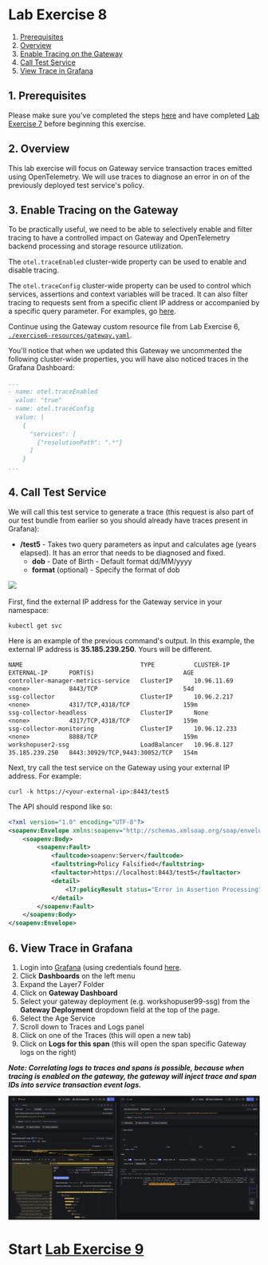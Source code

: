 
# Lab Exercise 8

1. [Prerequisites](#1-prerequisites)
2. [Overview](#2-overview)
3. [Enable Tracing on the Gateway](#3-enable-tracing-on-the-gateway)
1. [Call Test Service](#5-call-test-service)
1. [View Trace in Grafana](#6-view-trace-in-grafana)

## 1. Prerequisites

Please make sure you've completed the steps [here](./readme.md) and have completed [Lab Exercise 7](./lab-exercise7.md) before beginning this exercise.

## 2. Overview

This lab exercise will focus on Gateway service transaction traces emitted using OpenTelemetry. We will use traces to diagnose an error in on of the previously deployed test service's policy.

## 3. Enable Tracing on the Gateway

To be practically useful, we need to be able to selectively enable and filter tracing to have a controlled impact on Gateway and OpenTelemetry backend processing and storage resource utilization.

The `otel.traceEnabled` cluster-wide property can be used to enable and disable tracing.

The `otel.traceConfig` cluster-wide property can be used to control which services, assertions and context variables will be traced. It can also filter tracing to requests sent from a specific client IP address or accompanied by a specific query parameter. For examples, go [here](https://techdocs.broadcom.com/us/en/ca-enterprise-software/layer7-api-management/api-gateway/11-1/install-configure-upgrade/configuring-opentelemetry-for-the-gateway/sampling-and-filtering-for-opentelemetry.html#_453eefc6-b883-4185-b10e-d11a94fd0c3c).

Continue using the Gateway custom resource file from Lab Exercise 6, [`./exercise6-resources/gateway.yaml`](./exercise6-resources/gateway.yaml).


You'll notice that when we updated this Gateway we uncommented the following cluster-wide properties, you will have also noticed traces in the Grafana Dashboard:

```yaml
...
- name: otel.traceEnabled
  value: "true"
- name: otel.traceConfig
  value: |
    {
      "services": [
        {"resolutionPath": ".*"}
      ]
    }
...
```

## 4. Call Test Service

We will call this test service to generate a trace (this request is also part of our test bundle from earlier so you should already have traces present in Grafana):

- **/test5** - Takes two query parameters as input and calculates age (years elapsed). It has an error that needs to be diagnosed and fixed.
  - **dob** - Date of Birth - Default format dd/MM/yyyy
  - **format** (optional) - Specify the format of dob

<kbd><img src="https://github.com/Gazza7205/cloud-workshop-labs/assets/59958248/dc9343e8-b452-489e-bc83-7201a30a6d51" /></kbd>

First, find the external IP address for the Gateway service in your namespace:

```
kubectl get svc
```

Here is an example of the previous command's output. In this example, the external IP address is **35.185.239.250**. Yours will be different.

```
NAME                                 TYPE           CLUSTER-IP     EXTERNAL-IP      PORT(S)                         AGE
controller-manager-metrics-service   ClusterIP      10.96.11.69    <none>           8443/TCP                        54d
ssg-collector                        ClusterIP      10.96.2.217    <none>           4317/TCP,4318/TCP               159m
ssg-collector-headless               ClusterIP      None           <none>           4317/TCP,4318/TCP               159m
ssg-collector-monitoring             ClusterIP      10.96.12.233   <none>           8888/TCP                        159m
workshopuser2-ssg                    LoadBalancer   10.96.8.127    35.185.239.250   8443:30929/TCP,9443:30052/TCP   154m
```

Next, try call the test service on the Gateway using your external IP address. For example:

```
curl -k https://<your-external-ip>:8443/test5
```

The API should respond like so:
```xml
<?xml version="1.0" encoding="UTF-8"?>
<soapenv:Envelope xmlns:soapenv="http://schemas.xmlsoap.org/soap/envelope/">
    <soapenv:Body>
        <soapenv:Fault>
            <faultcode>soapenv:Server</faultcode>
            <faultstring>Policy Falsified</faultstring>
            <faultactor>https://localhost:8443/test5</faultactor>
            <detail>
                <l7:policyResult status="Error in Assertion Processing" xmlns:l7="http://www.layer7tech.com/ws/policy/fault"/>
            </detail>
        </soapenv:Fault>
    </soapenv:Body>
</soapenv:Envelope>
```

## 6. View Trace in Grafana
1. Login into [Grafana](https://grafana.brcmlabs.com/) (using credentials found [here](https://github.com/CAAPIM/cloud-workshop-labs-environment/blob/main/cloud-workshop/environment.txt).
2. Click **Dashboards** on the left menu
3. Expand the Layer7 Folder
4. Click on **Gateway Dashboard**
5. Select your gateway deployment (e.g. workshopuser99-ssg) from the **Gateway Deployment** dropdown field at the top of the page.
6. Select the Age Service
6. Scroll down to Traces and Logs panel
7. Click on one of the Traces (this will open a new tab)
8. Click on **Logs for this span** (this will open the span specific Gateway logs on the right)

_**Note: Correlating logs to traces and spans is possible, because when tracing is enabled on the gateway, the gateway will inject trace and span IDs into service transaction event logs.**_

![trace](./exercise8-resources/trace.png)

# Start [Lab Exercise 9](./lab-exercise9.md)

